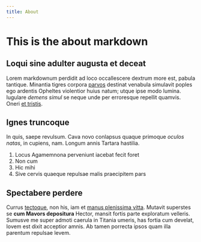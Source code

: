 ```yaml
---
title: About
---
```


# This is the about markdown

## Loqui sine adulter augusta et deceat

Lorem markdownum perdidit ad loco occallescere dextrum more est, pabula
tantique. Minantia tigres corpora [parvos](http://ad.io/cancer) destinat
venabula simulavit poples ego ardentis Opheltes violentior huius natum; utque
ipse modo lumina. Iugulare _demens simul_ se neque unde per erroresque repellit
quamvis. Oneri [et tristis](http://pennae-temesaea.com/).

## Ignes truncoque

In quis, saepe revulsum. Cava novo conlapsus quaque primoque _oculos natas_, in
cupiens, nam. Longum annis Tartara hastilia.

1. Locus Agamemnona perveniunt iacebat fecit foret
2. Non cum
3. Hic mihi
4. Sive cervis quaeque repulsae malis praecipitem pars

## Spectabere perdere

Currus [tectoque](http://cum-peleus.org/vicinosarte), non his, iam et [manus
plenissima vitta](http://referre-amanti.net/lacertis). Mutavit superstes se
**cum Mavors depositura** Hector, mansit fortis parte exploratum velleris.
Sumusve me super admoti caerula in Titania umeris, has fortia cum develat, Iovem
est dixit acceptior amnis. Ab tamen porrecta ipsos quam illa parentum repulsae
levem.
